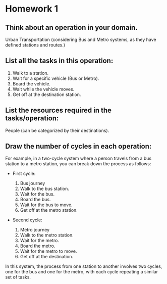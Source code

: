 # Homework 1

## Think about an operation in your domain.

Urban Transportation (considering Bus and Metro systems, as they have defined stations and routes.)

## List all the tasks in this operation:
1. Walk to a station.
2. Wait for a specific vehicle (Bus or Metro).
3. Board the vehicle.
4. Wait while the vehicle moves.
5. Get off at the destination station.

## List the resources required in the tasks/operation:
People (can be categorized by their destinations).

## Draw the number of cycles in each operation:
For example, in a two-cycle system where a person travels from a bus station to a metro station, you can break down the process as follows:

- First cycle: 
    1. Bus journey
    2. Walk to the bus station.
    3. Wait for the bus.
    4. Board the bus.
    5. Wait for the bus to move.
    6. Get off at the metro station.

- Second cycle: 
    1. Metro journey
    2. Walk to the metro station.
    3. Wait for the metro.
    4. Board the metro.
    5. Wait for the metro to move.
    6. Get off at the destination.

In this system, the process from one station to another involves two cycles, one for the bus and one for the metro, with each cycle repeating a similar set of tasks.